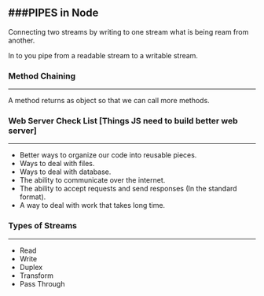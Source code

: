 
###PIPES in Node 
------------------------

Connecting two streams by writing to one stream what is being ream from another.

In to you pipe from a readable stream to a writable stream.

### Method Chaining
-------------------------

A method returns as object so that we can call more methods.

### Web Server Check List [Things JS need to build better web server]
-------------------------------------

- Better ways to organize our code into reusable pieces.
- Ways to deal with files.
- Ways to deal with database.
- The ability to communicate over the internet.
- The ability to accept requests and send responses (In the standard format).
- A way to deal with work that takes long time.

### Types of Streams
-----------------

- Read
- Write
- Duplex
- Transform
- Pass Through
















